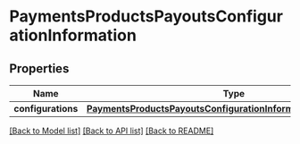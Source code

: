 # PaymentsProductsPayoutsConfigurationInformation

## Properties
Name | Type | Description | Notes
------------ | ------------- | ------------- | -------------
**configurations** | [**PaymentsProductsPayoutsConfigurationInformationConfigurations**](PaymentsProductsPayoutsConfigurationInformationConfigurations.md) |  | [optional] 

[[Back to Model list]](../README.md#documentation-for-models) [[Back to API list]](../README.md#documentation-for-api-endpoints) [[Back to README]](../README.md)


